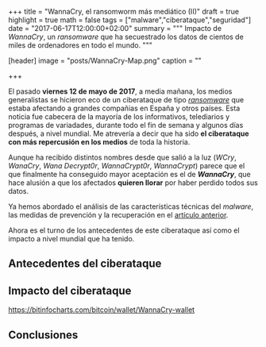 +++
title = "WannaCry, el ransomworm más mediático (II)"
draft = true
highlight = true
math = false
tags = ["malware","ciberataque","seguridad"]
date = "2017-06-17T12:00:00+02:00"
summary = """
Impacto de *WannaCry*, un *ransomware* que ha secuestrado los datos de cientos de miles de ordenadores en todo el mundo. 
"""

[header]
  image = "posts/WannaCry-Map.png"
  caption = ""

+++

El pasado **viernes 12 de mayo de 2017**, a media mañana, los medios generalistas se hicieron eco de un ciberataque de tipo [*ransomware*](https://es.wikipedia.org/wiki/Ransomware) que estaba afectando a grandes compañias en España y otros países. Esta noticia fue cabecera de la mayoría de los informativos, telediarios y programas de variadades, durante todo el fin de semana y algunos días después, a nivel mundial. Me atrevería a decir que ha sido **el ciberataque con más repercusión en los medios** de toda la historia.

Aunque ha recibido distintos nombres desde que salió a la luz (*WCry*, *WanaCry*, *Wana Decrypt0r*, *WannaCrypt0r*, *WannaCrypt*) parece que el que finalmente ha conseguido mayor aceptación es el de ***WannaCry***, que hace alusión a que los afectados **quieren llorar** por haber perdido todos sus datos.

Ya hemos abordado el análisis de las características técnicas del *malware*, las medidas de prevención y la recuperación en el [artículo anterior](/post/wannacry_analisis/).

Ahora es el turno de los antecedentes de este ciberataque así como el impacto a nivel mundial que ha tenido.

## Antecedentes del ciberataque

## Impacto del ciberataque

https://bitinfocharts.com/bitcoin/wallet/WannaCry-wallet

## Conclusiones
